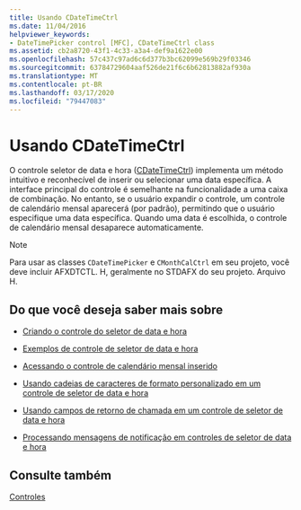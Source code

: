 ```yaml
---
title: Usando CDateTimeCtrl
ms.date: 11/04/2016
helpviewer_keywords:
- DateTimePicker control [MFC], CDateTimeCtrl class
ms.assetid: cb2a8720-43f1-4c33-a3a4-def9a1622e00
ms.openlocfilehash: 57c437c97ad6c6d377b3bc62099e569b29f03346
ms.sourcegitcommit: 63784729604aaf526de21f6c6b62813882af930a
ms.translationtype: MT
ms.contentlocale: pt-BR
ms.lasthandoff: 03/17/2020
ms.locfileid: "79447083"
---
```

# <a name="using-cdatetimectrl"></a>Usando CDateTimeCtrl

O controle seletor de data e hora ([CDateTimeCtrl](../mfc/reference/cdatetimectrl-class.md)) implementa um método intuitivo e reconhecível de inserir ou selecionar uma data específica. A interface principal do controle é semelhante na funcionalidade a uma caixa de combinação. No entanto, se o usuário expandir o controle, um controle de calendário mensal aparecerá (por padrão), permitindo que o usuário especifique uma data específica. Quando uma data é escolhida, o controle de calendário mensal desaparece automaticamente.

> [!NOTE]
>  Para usar as classes `CDateTimePicker` e `CMonthCalCtrl` em seu projeto, você deve incluir AFXDTCTL. H, geralmente no STDAFX do seu projeto. Arquivo H.

## <a name="what-do-you-want-to-know-more-about"></a>Do que você deseja saber mais sobre

- [Criando o controle do seletor de data e hora](../mfc/creating-the-date-and-time-picker-control.md)

- [Exemplos de controle de seletor de data e hora](../mfc/date-and-time-picker-control-examples.md)

- [Acessando o controle de calendário mensal inserido](../mfc/accessing-the-embedded-month-calendar-control.md)

- [Usando cadeias de caracteres de formato personalizado em um controle de seletor de data e hora](../mfc/using-custom-format-strings-in-a-date-and-time-picker-control.md)

- [Usando campos de retorno de chamada em um controle de seletor de data e hora](../mfc/using-callback-fields-in-a-date-and-time-picker-control.md)

- [Processando mensagens de notificação em controles de seletor de data e hora](../mfc/processing-notification-messages-in-date-and-time-picker-controls.md)

## <a name="see-also"></a>Consulte também

[Controles](../mfc/controls-mfc.md)
